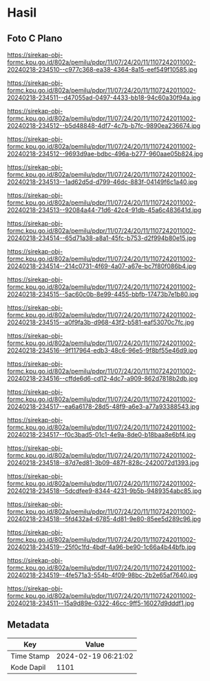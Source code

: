 # Hasil

## Foto C Plano

https://sirekap-obj-formc.kpu.go.id/802a/pemilu/pdpr/11/07/24/20/11/1107242011002-20240218-234510--c977c368-ea38-4364-8a15-eef549f10585.jpg

https://sirekap-obj-formc.kpu.go.id/802a/pemilu/pdpr/11/07/24/20/11/1107242011002-20240218-234511--d47055ad-0497-4433-bb18-94c60a30f94a.jpg

https://sirekap-obj-formc.kpu.go.id/802a/pemilu/pdpr/11/07/24/20/11/1107242011002-20240218-234512--b5d48848-4df7-4c7b-b7fc-9890ea236674.jpg

https://sirekap-obj-formc.kpu.go.id/802a/pemilu/pdpr/11/07/24/20/11/1107242011002-20240218-234512--9693d9ae-bdbc-496a-b277-960aae05b824.jpg

https://sirekap-obj-formc.kpu.go.id/802a/pemilu/pdpr/11/07/24/20/11/1107242011002-20240218-234513--1ad62d5d-d799-46dc-883f-04149f6c1a40.jpg

https://sirekap-obj-formc.kpu.go.id/802a/pemilu/pdpr/11/07/24/20/11/1107242011002-20240218-234513--92084a44-71d6-42c4-91db-45a6c483641d.jpg

https://sirekap-obj-formc.kpu.go.id/802a/pemilu/pdpr/11/07/24/20/11/1107242011002-20240218-234514--65d71a38-a8a1-45fc-b753-d2f994b80e15.jpg

https://sirekap-obj-formc.kpu.go.id/802a/pemilu/pdpr/11/07/24/20/11/1107242011002-20240218-234514--214c0731-4f69-4a07-a67e-bc7f80f086b4.jpg

https://sirekap-obj-formc.kpu.go.id/802a/pemilu/pdpr/11/07/24/20/11/1107242011002-20240218-234515--5ac60c0b-8e99-4455-bbfb-17473b7e1b80.jpg

https://sirekap-obj-formc.kpu.go.id/802a/pemilu/pdpr/11/07/24/20/11/1107242011002-20240218-234515--a0f9fa3b-d968-43f2-b581-eaf53070c7fc.jpg

https://sirekap-obj-formc.kpu.go.id/802a/pemilu/pdpr/11/07/24/20/11/1107242011002-20240218-234516--9f117964-edb3-48c6-96e5-9f8bf55e46d9.jpg

https://sirekap-obj-formc.kpu.go.id/802a/pemilu/pdpr/11/07/24/20/11/1107242011002-20240218-234516--cffde6d6-cd12-4dc7-a909-862d7818b2db.jpg

https://sirekap-obj-formc.kpu.go.id/802a/pemilu/pdpr/11/07/24/20/11/1107242011002-20240218-234517--ea6a6178-28d5-48f9-a6e3-a77a93388543.jpg

https://sirekap-obj-formc.kpu.go.id/802a/pemilu/pdpr/11/07/24/20/11/1107242011002-20240218-234517--f0c3bad5-01c1-4e9a-8de0-b18baa8e6bf4.jpg

https://sirekap-obj-formc.kpu.go.id/802a/pemilu/pdpr/11/07/24/20/11/1107242011002-20240218-234518--87d7ed81-3b09-487f-828c-2420072d1393.jpg

https://sirekap-obj-formc.kpu.go.id/802a/pemilu/pdpr/11/07/24/20/11/1107242011002-20240218-234518--5dcdfee9-8344-4231-9b5b-9489354abc85.jpg

https://sirekap-obj-formc.kpu.go.id/802a/pemilu/pdpr/11/07/24/20/11/1107242011002-20240218-234518--5fd432a4-6785-4d81-9e80-85ee5d289c96.jpg

https://sirekap-obj-formc.kpu.go.id/802a/pemilu/pdpr/11/07/24/20/11/1107242011002-20240218-234519--25f0c1fd-4bdf-4a96-be90-1c66a4b44bfb.jpg

https://sirekap-obj-formc.kpu.go.id/802a/pemilu/pdpr/11/07/24/20/11/1107242011002-20240218-234519--4fe571a3-554b-4f09-98bc-2b2e65af7640.jpg

https://sirekap-obj-formc.kpu.go.id/802a/pemilu/pdpr/11/07/24/20/11/1107242011002-20240218-234511--15a9d89e-0322-46cc-9ff5-16027d9dddf1.jpg


## Metadata

| Key        | Value               |
| ---------- | ------------------- |
| Time Stamp | 2024-02-19 06:21:02 |
| Kode Dapil | 1101                |



